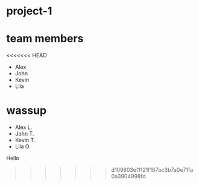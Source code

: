 # project-1

# team members 
<<<<<<< HEAD
- Alex
- John 
- Kevin
- Lila


wassup
=======
- Alex L. 
- John T.
- Kevin T.
- Lila O.

Hello
>>>>>>> d109803ef1121f187bc3b7a0e71fa0a3904998fd
